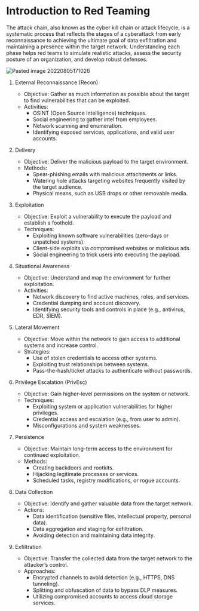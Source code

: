# Introduction to Red Teaming

The attack chain, also known as the cyber kill chain or attack lifecycle, is a systematic process that reflects the stages of a cyberattack from early reconnaissance to achieving the ultimate goal of data exfiltration and maintaining a presence within the target network. Understanding each phase helps red teams to simulate realistic attacks, assess the security posture of an organization, and develop robust defenses.

![Pasted image 20220805171026](https://github.com/dbissell6/Shadow_Stone/assets/50979196/55419ee4-8431-4925-a8c0-3378cc92952e)


1. External Reconnaissance (Recon)

    * Objective: Gather as much information as possible about the target to find vulnerabilities that can be exploited.
    * Activities:
        - OSINT (Open Source Intelligence) techniques.
        - Social engineering to gather intel from employees.
        - Network scanning and enumeration.
        - Identifying exposed services, applications, and valid user accounts.

2. Delivery

    * Objective: Deliver the malicious payload to the target environment.
    * Methods:
        - Spear-phishing emails with malicious attachments or links.
        - Watering hole attacks targeting websites frequently visited by the target audience.
        - Physical means, such as USB drops or other removable media.

3. Exploitation

    * Objective: Exploit a vulnerability to execute the payload and establish a foothold.
    * Techniques:
        - Exploiting known software vulnerabilities (zero-days or unpatched systems).
        - Client-side exploits via compromised websites or malicious ads.
        - Social engineering to trick users into executing the payload.

4. Situational Awareness

    * Objective: Understand and map the environment for further exploitation.
    * Activities:
        - Network discovery to find active machines, roles, and services.
        - Credential dumping and account discovery.
        - Identifying security tools and controls in place (e.g., antivirus, EDR, SIEM).

5. Lateral Movement

    * Objective: Move within the network to gain access to additional systems and increase control.
    * Strategies:
        - Use of stolen credentials to access other systems.
        - Exploiting trust relationships between systems.
        - Pass-the-hash/ticket attacks to authenticate without passwords.

6. Privilege Escalation (PrivEsc)

    * Objective: Gain higher-level permissions on the system or network.
    * Techniques:
        - Exploiting system or application vulnerabilities for higher privileges.
        - Credential access and escalation (e.g., from user to admin).
        - Misconfigurations and system weaknesses.

7. Persistence

    * Objective: Maintain long-term access to the environment for continued exploitation.
    * Methods:
        - Creating backdoors and rootkits.
        - Hijacking legitimate processes or services.
        - Scheduled tasks, registry modifications, or rogue accounts.

8. Data Collection

    * Objective: Identify and gather valuable data from the target network.
    * Actions:
        - Data identification (sensitive files, intellectual property, personal data).
        - Data aggregation and staging for exfiltration.
        - Avoiding detection and maintaining data integrity.

9. Exfiltration

    * Objective: Transfer the collected data from the target network to the attacker’s control.
    * Approaches:
        - Encrypted channels to avoid detection (e.g., HTTPS, DNS tunneling).
        - Splitting and obfuscation of data to bypass DLP measures.
        - Utilizing compromised accounts to access cloud storage services.
